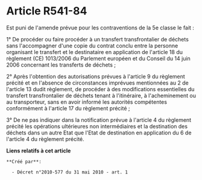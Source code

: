 # Article R541-84

Est puni de l'amende prévue pour les contraventions de la 5e classe le fait :

1° De procéder ou faire procéder à un transfert transfrontalier de déchets sans l'accompagner d'une copie du contrat conclu
entre la personne organisant le transfert et le destinataire en application de l'article 18 du règlement (CE) 1013/2006 du
Parlement européen et du Conseil du 14 juin 2006 concernant les transferts de déchets ;

2° Après l'obtention des autorisations prévues à l'article 9 du règlement précité et en l'absence de circonstances imprévues
mentionnées au 2 de l'article 13 dudit règlement, de procéder à des modifications essentielles du transfert transfrontalier
de déchets tenant à l'itinéraire, à l'acheminement ou au transporteur, sans en avoir informé les autorités compétentes
conformément à l'article 17 du règlement précité ;

3° De ne pas indiquer dans la notification prévue à l'article 4 du règlement précité les opérations ultérieures non
intermédiaires et la destination des déchets dans un autre Etat que l'Etat de destination en application du 6 de l'article 4
du règlement précité.

**Liens relatifs à cet article**

	**Créé par**:

	  - Décret n°2010-577 du 31 mai 2010 - art. 1
